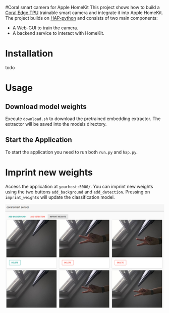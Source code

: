 #Coral smart camera for Apple HomeKit
This project shows how to build a [Coral Edge TPU](https://coral.withgoogle.com/) trainable smart camera and integrate it into Apple HomeKit.
The project builds on [HAP-python](https://github.com/ikalchev/HAP-python) and consists of two main components: 

- A Web-GUI to train the camera. 
- A backend service to interact with HomeKit.

# Installation 
todo

# Usage 

## Download model weights 

Execute `download.sh` to download the pretrained embedding extractor. The extractor will be saved into the models directory.

## Start the Application 

To start the application you need to run both `run.py` and `hap.py`. 


# Imprint new weights

Access the application at `yourhost:5000/`. 
You can imprint new weights using the two buttons `add_background` and `add_detection`. Pressing on `imprint_weights` will update the classification model.

![a](./documentation/gui.png)



